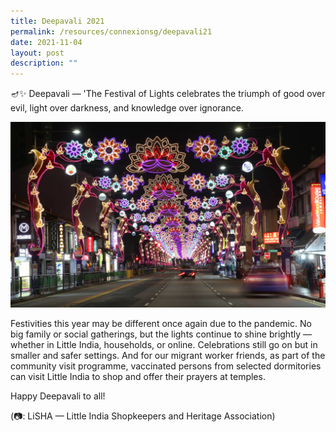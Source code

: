 ```yaml
---
title: Deepavali 2021
permalink: /resources/connexionsg/deepavali21
date: 2021-11-04
layout: post
description: ""
---
```

🪔✨ Deepavali — 'The Festival of Lights celebrates the triumph of good over evil, light over darkness, and knowledge over ignorance.

![Alt text for image on Isomer site](/images/deepavali21.jpg)

Festivities this year may be different once again due to the pandemic. No big family or social gatherings, but the lights continue to shine brightly — whether in Little India, households, or online. Celebrations still go on but in smaller and safer settings. And for our migrant worker friends, as part of the community visit programme, vaccinated persons from selected dormitories can visit Little India to shop and offer their prayers at temples.

Happy Deepavali to all!

(📷: LiSHA — Little India Shopkeepers and Heritage Association)